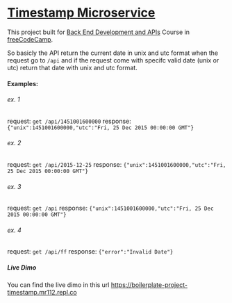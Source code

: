 # [Timestamp Microservice](https://www.freecodecamp.org/learn/apis-and-microservices/apis-and-microservices-projects/timestamp-microservice)

This project built for [Back End Development and APIs](https://www.freecodecamp.org/learn/back-end-development-and-apis "Back End Development and APIs") Course in [freeCodeCamp](https://www.freecodecamp.org/ "freeCodeCamp").

So basicly the API return  the current date in unix and utc format when the request go to `/api` and if the request come with specifc valid date (unix or utc) return that date with unix and utc format.

####   Examples:

###### ex. 1
request: `get /api/1451001600000`
response: `{"unix":1451001600000,"utc":"Fri, 25 Dec 2015 00:00:00 GMT"}`

###### ex. 2
request: `get /api/2015-12-25`
response: `{"unix":1451001600000,"utc":"Fri, 25 Dec 2015 00:00:00 GMT"}`

###### ex. 3
request: `get /api`
response: `{"unix":1451001600000,"utc":"Fri, 25 Dec 2015 00:00:00 GMT"}`

###### ex. 4
request: `get /api/ff`
response: `{"error":"Invalid Date"}`

##### Live Dimo 
You can find the live dimo in this url https://boilerplate-project-timestamp.mr112.repl.co
